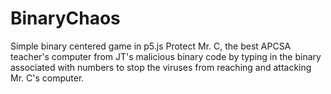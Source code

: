 # BinaryChaos

Simple binary centered game in p5.js
Protect Mr. C, the best APCSA teacher's computer from JT's malicious binary code by typing in the binary associated with numbers to stop the viruses from reaching and attacking Mr. C's computer. 
